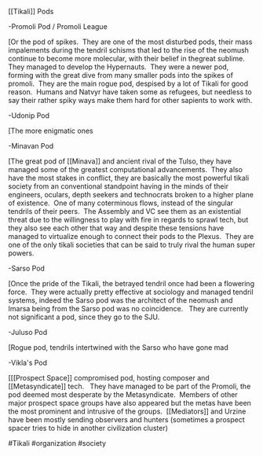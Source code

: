 
[[Tikali]] Pods

-Promoli Pod / Promoli League

[Or the pod of spikes.  They are one of the most disturbed pods, their mass impalements during the tendril schisms that led to the rise of the neomush continue to become more molecular, with their belief in thegreat sublime.  They managed to develop the Hypernauts.  They were a newer pod, forming with the great dive from many smaller pods into the spikes of promoli.  They are the main rogue pod, despised by a lot of Tikali for good reason.  Humans and Natvyr have taken some as refugees, but needless to say their rather spiky ways make them hard for other sapients to work with.

-Udonip Pod

[The more enigmatic ones


-Minavan Pod

[The great pod of [[Minava]] and ancient rival of the Tulso, they have managed some of the greatest computational advancements.  They also have the most stakes in conflict, they are basically the most powerful tikali society from an conventional standpoint having in the minds of their engineers, oculars, depth seekers and technocrats broken to a higher plane of existence.  One of many coterminous flows, instead of the singular tendrils of their peers.  The Assembly and VC see them as an existential threat due to the willingness to play with fire in regards to sprawl tech, but they also see each other that way and despite these tensions have managed to virtualize enough to connect their pods to the Plexus.  They are one of the only tikali societies that can be said to truly rival the human super powers.

-Sarso Pod

[Once the pride of the Tikali, the betrayed tendril once had been a flowering force.  They were actually pretty effective at sociology and managed tendril systems, indeed the Sarso pod was the architect of the neomush and Imarsa being from the Sarso pod was no coincidence.   They are currently not significant a pod, since they go to the SJU.

-Juluso Pod

[Rogue pod, tendrils intertwined with the Sarso who have gone mad

-Vikla's Pod

[[[Prospect Space]] compromised pod, hosting composer and [[Metasyndicate]] tech.   They have managed to be part of the Promoli, the pod deemed most desperate by the Metasyndicate.  Members of other major prospect space groups have also appeared but the metas have been the most prominent and intrusive of the groups.  [[Mediators]] and Urzine have been mostly sending observers and hunters (sometimes a prospect spacer tries to hide in another civilization cluster)

#Tikali 
#organization 
#society 